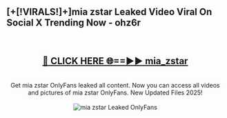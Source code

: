<h2>[+[!VIRALS!]+]mia zstar Leaked Video Viral On Social X Trending Now - ohz6r</h2>
<br>
<div align="center">
<h2><a href="https://libra.edu.pl?mia_zstar" rel="nofollow">🔴 CLICK HERE 🌐==►► mia_zstar</a></h2>
<br>
Get mia zstar OnlyFans leaked all content. Now you can access all videos and pictures of mia zstar OnlyFans. New Updated Files 2025!
<br>
<br>
<a href="https://libra.edu.pl?mia_zstar" rel="nofollow" data-target="animated-image.originalLink"><img src="https://i.ibb.co.com/WyWwxjT/player-gif2.gif" alt="mia zstar Leaked OnlyFans" style="max-width: 100%; display: inline-block;" data-target="animated-image.originalImage"></a>
</div>
<br>